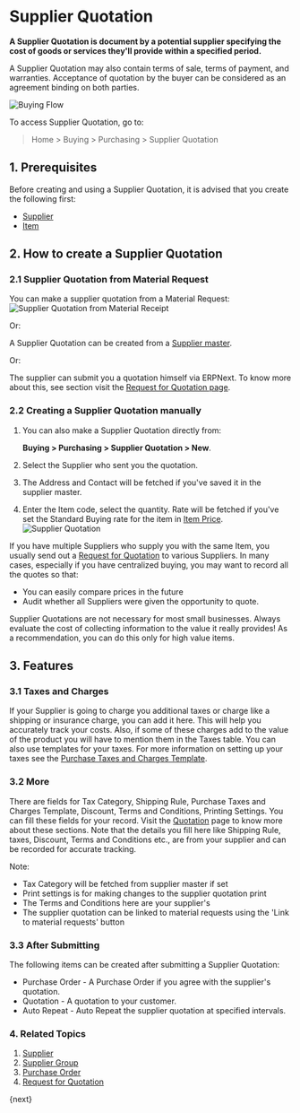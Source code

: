 <!-- add-breadcrumbs -->
# Supplier Quotation

**A Supplier Quotation is document by a potential supplier specifying the cost of goods or services they'll provide within a specified period.**

A Supplier Quotation may also contain terms of sale, terms of payment, and warranties. Acceptance of quotation by the buyer can be considered as an agreement binding on both parties.

![Buying Flow](/docs/v12/assets/img/buying/buying_flow_sq.png)

To access Supplier Quotation, go to:
> Home > Buying > Purchasing > Supplier Quotation

## 1. Prerequisites
Before creating and using a Supplier Quotation, it is advised that you create the following first:

* [Supplier](/docs/v12/user/manual/en/buying/supplier)
* [Item](/docs/v12/user/manual/en/stock/item)

## 2. How to create a Supplier Quotation

### 2.1 Supplier Quotation from Material Request

You can make a supplier quotation from a Material Request:
![Supplier Quotation from Material Receipt]({{docs_base_url}}/v12/assets/img/buying/supplier-quotation-from-mr.png)

Or:

A Supplier Quotation can be created from a [Supplier master](/docs/v12/user/manual/en/buying/supplier).

Or:

The supplier can submit you a quotation himself via ERPNext. To know more about this, see section visit the [Request for Quotation page](/docs/v12/user/manual/en/buying/request-for-quotation#4-creating-a-supplier-quotation-after-rfq).

### 2.2 Creating a Supplier Quotation manually
1. You can also make a Supplier Quotation directly from:

    **Buying > Purchasing > Supplier Quotation > New**.
1. Select the Supplier who sent you the quotation.
1. The Address and Contact will be fetched if you've saved it in the supplier master.
1. Enter the Item code, select the quantity. Rate will be fetched if you've set the Standard Buying rate for the item in [Item Price](/docs/v12/user/manual/en/stock/item-price).
    <img class="screenshot" alt="Supplier Quotation" src="{{docs_base_url}}/v12/assets/img/buying/supplier-quotation.png">

If you have multiple Suppliers who supply you with the same Item, you
usually send out a [Request for Quotation](/docs/v12/user/manual/en/buying/request-for-quotation) to various Suppliers. In
many cases, especially if you have centralized buying, you may want to record all the quotes so that:

  * You can easily compare prices in the future
  * Audit whether all Suppliers were given the opportunity to quote.

Supplier Quotations are not necessary for most small businesses. Always
evaluate the cost of collecting information to the value it really provides!
As a recommendation, you can do this only for high value items.

## 3. Features
### 3.1 Taxes and Charges
If your Supplier is going to charge you additional taxes or charge like a shipping or insurance charge, you can add it here. This will help you accurately track your costs. Also, if some of these charges add to the value of the product you will have to mention them in the Taxes table. You can also use templates for your taxes. For more information on setting up your taxes see the [Purchase Taxes and Charges Template](/docs/v12/user/manual/en/buying/purchase-taxes-and-charges-template).

### 3.2 More
There are fields for Tax Category, Shipping Rule, Purchase Taxes and Charges Template, Discount, Terms and Conditions, Printing Settings. You can fill these fields for your record. Visit the [Quotation](/docs/v12/user/manual/en/selling/quotation) page to know more about these sections. Note that the details you fill here like Shipping Rule, taxes, Discount, Terms and Conditions etc., are from your supplier and can be recorded for accurate tracking.

Note:

- Tax Category will be fetched from supplier master if set
- Print settings is for making changes to the supplier quotation print
- The Terms and Conditions here are your supplier's
- The supplier quotation can be linked to material requests using the 'Link to material requests' button

### 3.3 After Submitting
The following items can be created after submitting a Supplier Quotation:

* Purchase Order - A Purchase Order if you agree with the supplier's quotation.
* Quotation - A quotation to your customer.
* Auto Repeat - Auto Repeat the supplier quotation at specified intervals.

### 4. Related Topics
1. [Supplier](/docs/v12/user/manual/en/buying/supplier)
1. [Supplier Group](/docs/v12/user/manual/en/buying/supplier-group)
1. [Purchase Order](/docs/v12/user/manual/en/buying/purchase-order)
1. [Request for Quotation](/docs/v12/user/manual/en/buying/request-for-quotation)

{next}
